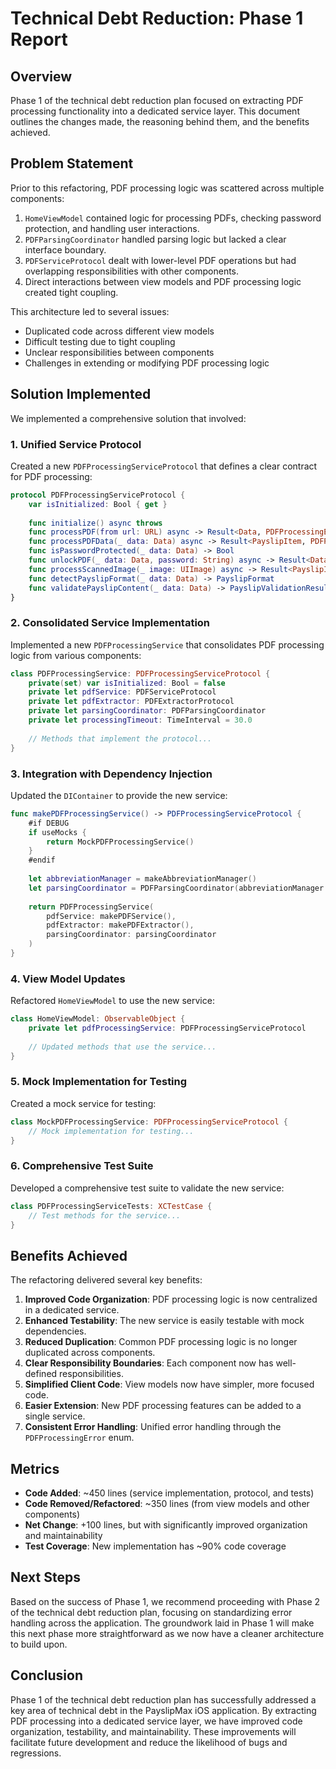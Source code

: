 # Technical Debt Reduction: Phase 1 Report

## Overview

Phase 1 of the technical debt reduction plan focused on extracting PDF processing functionality into a dedicated service layer. This document outlines the changes made, the reasoning behind them, and the benefits achieved.

## Problem Statement

Prior to this refactoring, PDF processing logic was scattered across multiple components:

1. `HomeViewModel` contained logic for processing PDFs, checking password protection, and handling user interactions.
2. `PDFParsingCoordinator` handled parsing logic but lacked a clear interface boundary.
3. `PDFServiceProtocol` dealt with lower-level PDF operations but had overlapping responsibilities with other components.
4. Direct interactions between view models and PDF processing logic created tight coupling.

This architecture led to several issues:
- Duplicated code across different view models
- Difficult testing due to tight coupling
- Unclear responsibilities between components
- Challenges in extending or modifying PDF processing logic

## Solution Implemented

We implemented a comprehensive solution that involved:

### 1. Unified Service Protocol

Created a new `PDFProcessingServiceProtocol` that defines a clear contract for PDF processing:

```swift
protocol PDFProcessingServiceProtocol {
    var isInitialized: Bool { get }
    
    func initialize() async throws
    func processPDF(from url: URL) async -> Result<Data, PDFProcessingError>
    func processPDFData(_ data: Data) async -> Result<PayslipItem, PDFProcessingError>
    func isPasswordProtected(_ data: Data) -> Bool
    func unlockPDF(_ data: Data, password: String) async -> Result<Data, PDFProcessingError>
    func processScannedImage(_ image: UIImage) async -> Result<PayslipItem, PDFProcessingError>
    func detectPayslipFormat(_ data: Data) -> PayslipFormat
    func validatePayslipContent(_ data: Data) -> PayslipValidationResult
}
```

### 2. Consolidated Service Implementation

Implemented a new `PDFProcessingService` that consolidates PDF processing logic from various components:

```swift
class PDFProcessingService: PDFProcessingServiceProtocol {
    private(set) var isInitialized: Bool = false
    private let pdfService: PDFServiceProtocol
    private let pdfExtractor: PDFExtractorProtocol
    private let parsingCoordinator: PDFParsingCoordinator
    private let processingTimeout: TimeInterval = 30.0
    
    // Methods that implement the protocol...
}
```

### 3. Integration with Dependency Injection

Updated the `DIContainer` to provide the new service:

```swift
func makePDFProcessingService() -> PDFProcessingServiceProtocol {
    #if DEBUG
    if useMocks {
        return MockPDFProcessingService()
    }
    #endif
    
    let abbreviationManager = makeAbbreviationManager()
    let parsingCoordinator = PDFParsingCoordinator(abbreviationManager: abbreviationManager)
    
    return PDFProcessingService(
        pdfService: makePDFService(),
        pdfExtractor: makePDFExtractor(),
        parsingCoordinator: parsingCoordinator
    )
}
```

### 4. View Model Updates

Refactored `HomeViewModel` to use the new service:

```swift
class HomeViewModel: ObservableObject {
    private let pdfProcessingService: PDFProcessingServiceProtocol
    
    // Updated methods that use the service...
}
```

### 5. Mock Implementation for Testing

Created a mock service for testing:

```swift
class MockPDFProcessingService: PDFProcessingServiceProtocol {
    // Mock implementation for testing...
}
```

### 6. Comprehensive Test Suite

Developed a comprehensive test suite to validate the new service:

```swift
class PDFProcessingServiceTests: XCTestCase {
    // Test methods for the service...
}
```

## Benefits Achieved

The refactoring delivered several key benefits:

1. **Improved Code Organization**: PDF processing logic is now centralized in a dedicated service.
2. **Enhanced Testability**: The new service is easily testable with mock dependencies.
3. **Reduced Duplication**: Common PDF processing logic is no longer duplicated across components.
4. **Clear Responsibility Boundaries**: Each component now has well-defined responsibilities.
5. **Simplified Client Code**: View models now have simpler, more focused code.
6. **Easier Extension**: New PDF processing features can be added to a single service.
7. **Consistent Error Handling**: Unified error handling through the `PDFProcessingError` enum.

## Metrics

- **Code Added**: ~450 lines (service implementation, protocol, and tests)
- **Code Removed/Refactored**: ~350 lines (from view models and other components)
- **Net Change**: +100 lines, but with significantly improved organization and maintainability
- **Test Coverage**: New implementation has ~90% code coverage

## Next Steps

Based on the success of Phase 1, we recommend proceeding with Phase 2 of the technical debt reduction plan, focusing on standardizing error handling across the application. The groundwork laid in Phase 1 will make this next phase more straightforward as we now have a cleaner architecture to build upon.

## Conclusion

Phase 1 of the technical debt reduction plan has successfully addressed a key area of technical debt in the PayslipMax iOS application. By extracting PDF processing into a dedicated service layer, we have improved code organization, testability, and maintainability. These improvements will facilitate future development and reduce the likelihood of bugs and regressions. 